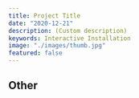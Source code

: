 ```yaml
---
title: Project Title
date: "2020-12-21"
description: (Custom description)
keywords: Interactive Installation
image: "./images/thumb.jpg"
featured: false
---
```


## Other
